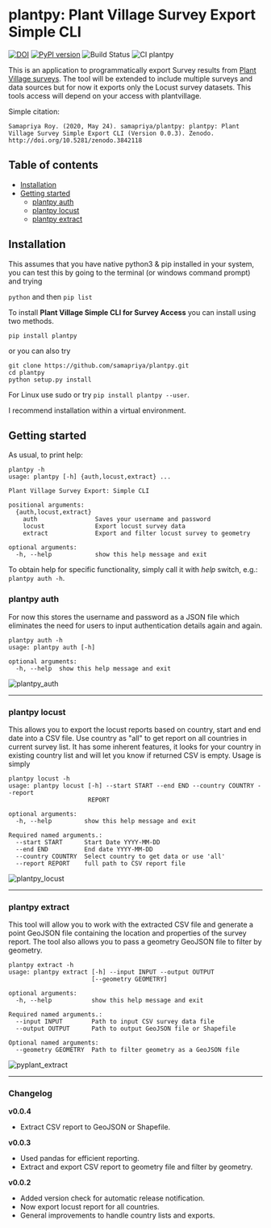 # plantpy: Plant Village Survey Export Simple CLI

[![DOI](https://zenodo.org/badge/DOI/10.5281/zenodo.3842118.svg)](https://doi.org/10.5281/zenodo.3842118)
[![PyPI version](https://badge.fury.io/py/plantpy.svg)](https://badge.fury.io/py/plantpy)
![Build Status](https://img.shields.io/badge/dynamic/json.svg?label=downloads&url=https%3A%2F%2Fpypistats.org%2Fapi%2Fpackages%2Fplantpy%2Frecent%3Fperiod%3Dmonth&query=%24.data.last_month&colorB=blue&suffix=%2fmonth)
![CI plantpy](https://github.com/samapriya/plantpy/workflows/CI%20plantpy/badge.svg)


This is an application to programmatically export Survey results from [Plant Village surveys](https://plantvillage.psu.edu/). The tool will be extended to include multiple surveys and data sources but for now it exports only the Locust survey datasets. This tools access will depend on your access with plantvillage.

Simple citation:

```
Samapriya Roy. (2020, May 24). samapriya/plantpy: plantpy: Plant Village Survey Simple Export CLI (Version 0.0.3). Zenodo.
http://doi.org/10.5281/zenodo.3842118
```


## Table of contents
* [Installation](#installation)
* [Getting started](#getting-started)
    * [plantpy auth](#plantpy-auth)
    * [plantpy locust](#plantpy-locust)
    * [plantpy extract](#plantpy-extract)

## Installation
This assumes that you have native python3 & pip installed in your system, you can test this by going to the terminal (or windows command prompt) and trying

```python``` and then ```pip list```


To install **Plant Village Simple CLI for Survey Access** you can install using two methods.

```pip install plantpy```

or you can also try

```
git clone https://github.com/samapriya/plantpy.git
cd plantpy
python setup.py install
```
For Linux use sudo or try ```pip install plantpy --user```.

I recommend installation within a virtual environment.


## Getting started

As usual, to print help:

```
plantpy -h
usage: plantpy [-h] {auth,locust,extract} ...

Plant Village Survey Export: Simple CLI

positional arguments:
  {auth,locust,extract}
    auth                Saves your username and password
    locust              Export locust survey data
    extract             Export and filter locust survey to geometry

optional arguments:
  -h, --help            show this help message and exit
```

To obtain help for specific functionality, simply call it with _help_ switch, e.g.: `plantpy auth -h`.

### plantpy auth
For now this stores the username and password as a JSON file which eliminates the need for users to input authentication details again and again.

```
plantpy auth -h
usage: plantpy auth [-h]

optional arguments:
  -h, --help  show this help message and exit
```

![plantpy_auth](https://user-images.githubusercontent.com/6677629/82530833-2b80de00-9b0c-11ea-82db-b1c73436b869.gif)
****

### plantpy locust
This allows you to export the locust reports based on country, start and end date into a CSV file. Use country as "all" to get report on all countries in current survey list. It has some inherent features, it looks for your country in existing country list and will let you know if returned CSV is empty. Usage is simply

```
plantpy locust -h
usage: plantpy locust [-h] --start START --end END --country COUNTRY --report
                      REPORT

optional arguments:
  -h, --help         show this help message and exit

Required named arguments.:
  --start START      Start Date YYYY-MM-DD
  --end END          End date YYYY-MM-DD
  --country COUNTRY  Select country to get data or use 'all'
  --report REPORT    full path to CSV report file
```

![plantpy_locust](https://user-images.githubusercontent.com/6677629/82530828-29b71a80-9b0c-11ea-914c-7dca93f127c1.gif)
****

### plantpy extract
This tool will allow you to work with the extracted CSV file and generate a point GeoJSON file containing the location and properties of the survey report. The tool also allows you to pass a geometry GeoJSON file to filter by geometry.

```
plantpy extract -h
usage: plantpy extract [-h] --input INPUT --output OUTPUT
                       [--geometry GEOMETRY]

optional arguments:
  -h, --help           show this help message and exit

Required named arguments.:
  --input INPUT        Path to input CSV survey data file
  --output OUTPUT      Path to output GeoJSON file or Shapefile

Optional named arguments:
  --geometry GEOMETRY  Path to filter geometry as a GeoJSON file
```

![pyplant_extract](https://user-images.githubusercontent.com/6677629/82766045-b2bea200-9de9-11ea-9847-4335d71e8555.gif)

****

### Changelog

**v0.0.4**
* Extract CSV report to GeoJSON or Shapefile.

**v0.0.3**
* Used pandas for efficient reporting.
* Extract and export CSV report to geometry file and filter by geometry.

**v0.0.2**
* Added version check for automatic release notification.
* Now export locust report for all countries.
* General improvements to handle country lists and exports.
